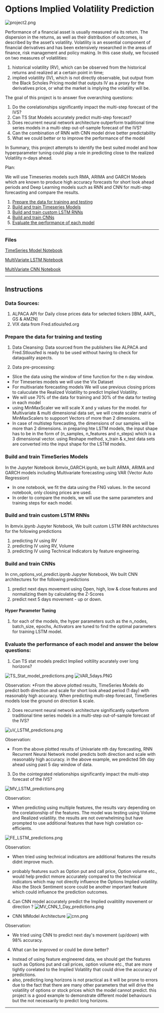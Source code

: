 # Options Implied Volatility Prediction

![project2.png](/resources/images/project2.png)

Performance of a financial asset is usually measured via its return. The dispersion in the returns, as well as their distribution of outcomes, is described by the asset’s volatility. Volatility is an essential component of financial derivatives and has been extensively researched in the areas of finance, risk management and policy making. In this case study, we focused on two measures of volatilities: 
1. historical volatility (RV), which can be observed from the historical returns and realized at a certain point in time; 
2. implied volatility (IV), which is not directly observable, but output from the Black Scholes Pricing model that outputs IV as a proxy for the derivatives price, or what the market is implying the volatility will be. 

The goal of this project is to answer five overarching questions: 
1. Do the corelationships significantly impact the multi-step forecast of the IVS? 
2. Can TS Stat Models accurately predict multi-step forecast?
3. Does recurrent neural network architecture outperform traditional time series models in a multi-step out-of-sample forecast of the IVS?
4. Can the combination of RNN with CNN model drive better predictability
5. What we could better or to improve the performance of the model

In Summary, this project attempts to identify the best suited model and how hyperparameter tuning could play a role in predicting close to the realized Volatility n-days ahead.


Plan:

We will use Timeseries models such RMA, ARIMA and GARCH Models which are known to produce high accuracy forecasts for short look ahead periods
and Deep Learning models such as RNN and CNN for multi-step forecasting and compare the results. 

1. [Prepare the data for training and testing](#prepare-the-data-for-training-and-testing)
2. [Build and train Timeseries Models](#build-and-train-timeseries-model)
3. [Build and train custom LSTM RNNs](#build-and-train-custom-lstm-rnns)
4. [Build and train CNNs](#build-and-train-CNN-model)
5. [Evaluate the performance of each model](#evaluate-the-performance-of-each-model)

- - -

### Files

[TimeSeries Model Notebook](/ibmvix_GARCH.ipynb)

[MultiVariate LSTM Notebook](/ibmvix.ipynb)

[MultiVariate CNN Notebook](/cnn_options_vol_predict.ipynb)

- - -

## Instructions

### Data Sources: 
1. ALPACA API for Daily close prices data for selected tickers [IBM, AAPL, GS & AMZN]
2. VIX data from Fred.stlouisfed.org

### Prepare the data for training and testing

1. Data Cleansing:
Data sourced from the publishers like ALPACA and Fred.Stlousfed is ready to be used without having to check for dataquality aspects. 

2. Data pre-processing:

* Slice the data using the window of time function for the n day window.
* For Timeseries models we will use the Vix Dataset 
* For multivariate forecasting models We will use previous closing prices to caluculate the Realized Volatility to predict Implied Volatility.
* We will use  70% of the data for training and 30% of the data for testing in each model
* using MinMaxScaler we will scale X and y values for the model. for Multivariate & multi dimensional data set, we will create scaler matrix of 
MinMaxScalers to suppoort Vectors of more than 2 dimensions. 
* In case of multistep forecasting, the dimensions of our samples will be more than 2 dimensions. in preparing hte LSTM models, the input shape has to be in the form of (n_samples, n_features and n_steps) which is a 3 dimensional vector. using Reshape method, x_train & x_test data sets are converted into the input shape for the LSTM models.


### Build and train TimeSeries Models

In the Jupyter Notebook ibmvix_GARCH.ipynb, we built ARMA, ARIMA and GARCH models including Multivariate forecasting using VAR (Vector Auto Regression) 

* In one notebook, we fit the data using the FNG values. In the second notebook, only closing prices are used.
* In order to compare the models, we will use the same parameters and training steps for each model. 



### Build and train custom LSTM RNNs

In ibmvix.ipynb Jupyter Notebook, We built custom LSTM RNN architectures for the following predictions
1. predicting IV using RV
2. predicting IV using RV, Volume
3. predicting IV using Technical Indicators by feature engineering. 


### Build and train CNNs

In cnn_options_vol_predict.ipynb Jupyter Notebook, We built CNN architectures for the following predictions
1. predict next days movement using Open, high, low & close features and normalizing them by calculating the Z-Scores
2. predict next 5 days movement - up or down.


#### Hyper Parameter Tuning
1. for each of the models, the hyper parameters such as the n_nodes, batch_size, epochs, Activators are tuned to find the optimal parameters for
training LSTM model. 

### Evaluate the performance of each model and answer the below questions:

1. Can TS stat models predict Implied voltility acurately over long horizons?

![TS_Stat_model_predictions.png](/resources/images/TS_Stat_model_predictions.PNG)
![VAR_5days.PNG](/resources/images/VAR_5days.PNG)

Observation: 
*From the above plotted results, TimeSeries Models do predict both direction and scale for short look ahead period (1 day) with reasonably high accuracy. When predicting multi-step forecast, TimeSeries models lose the ground on direction & scale. 

2. Does recurrent neural network architecture significantly outperform traditional time series models in a multi-step out-of-sample forecast of the IVS?

![uV_LSTM_predictions.png](/resources/images/uV_LSTM_predictions.PNG)

Observation: 
* From the above plotted results of Univariate nth day forecasting, RNN Recurrent Neural Network model predicts both direction and scale with reasonably high accuracy. in the above example, we predicted 5th day ahead using past 5 day window of data.


3. Do the cointegrated relationships significantly impact the multi-step forecast of the IVS? 

![MV_LSTM_predictions.png](/resources/images/MV_LSTM_predictions.PNG)

Observation: 
* When predicting using multiple features, the results vary depending on the corelationship of the features.  The model was testing using Volume and Realized volatility. the results are not overwhelming but have prompted to use additional features that have high corelation co-efficients. 

![FE_LSTM_predictions.png](/resources/images/FE_LSTM_predictions.PNG)

Observation: 
* When tried using technical indicators are additional features the results didnt improve much. 

* probably features such as Option put and call price, Option volume etc., would help predict mmore accurately compared to the technical indicators which may not directly influence the Options Implied volatility. Also the Stock Sentiment score could be another important feature which could influence the prediction outcomes. 

4. Can CNN model accurately predict the Implied ovalitility movement or direction ?
![MV_CNN_1_Day_predictions.png](/resources/images/MV_CNN_5_Day_predictions.PNG)

* CNN MModel Architecture
![cnn.png](/resources/images/cnn.PNG)


Observation: 
* We tried using CNN to predict next day's movement (up/down) with 98% accuracy. 

4. What can be improved or could be done better?
* Instead of using feature engineered data, we should get the features such as Options put and call prices, option volume etc., that are more tightly corelated to the Implied Volatility that could drive the accuracy of predictions. 
* also, predicting long horizons is not practical as it will be prone to errors due to the fact that there are many other parameters that will drive the volatility of options or stock prices which the model cannot predict. this project is a good example to demonstrate different model behaviours but the not necessarily to predict long horizons. 


- - -
